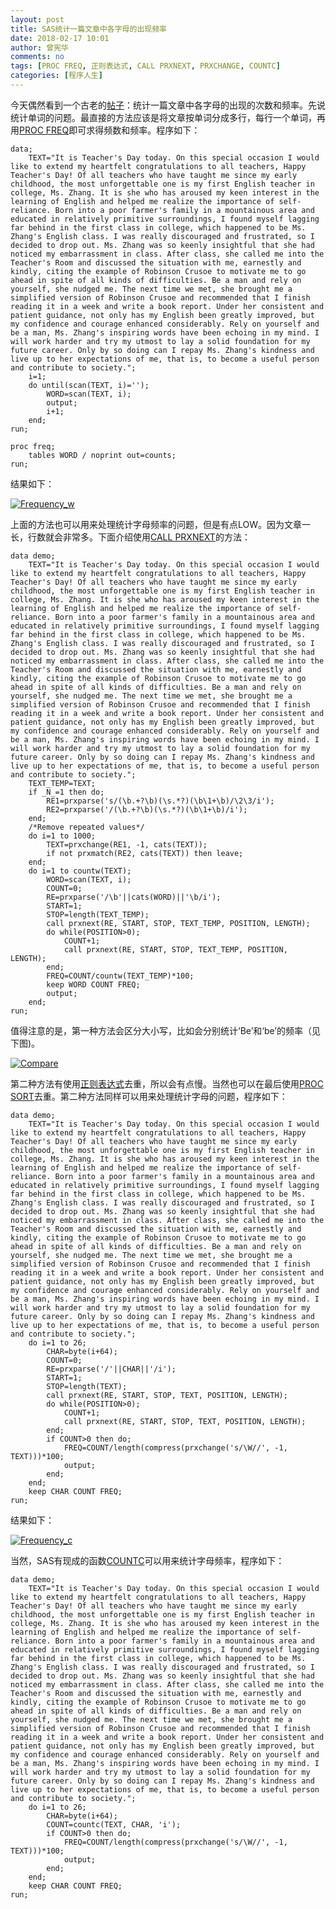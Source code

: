 ```yaml
---
layout: post
title: SAS统计一篇文章中各字母的出现频率
date: 2018-02-17 10:01
author: 曾宪华
comments: no
tags: [PROC FREQ, 正则表达式, CALL PRXNEXT, PRXCHANGE, COUNTC]
categories: [程序人生]
---
```

今天偶然看到一个古老的<a href="http://bbs.pinggu.org/thread-1570329-1-1.html" target="_blank"><span style="text-decoration: none;">帖子</span></a>：统计一篇文章中各字母的出现的次数和频率。先说统计单词的问题。最直接的方法应该是将文章按单词分成多行，每行一个单词，再用<a href="https://support.sas.com/documentation/cdl/en/statug/63033/HTML/default/viewer.htm#statug_freq_sect006.htm" target="_blank"><span style="text-decoration: none;">PROC FREQ</span></a>即可求得频数和频率。程序如下：
<pre><code>data;
    TEXT="It is Teacher's Day today. On this special occasion I would like to extend my heartfelt congratulations to all teachers, Happy Teacher's Day! Of all teachers who have taught me since my early childhood, the most unforgettable one is my first English teacher in college, Ms. Zhang. It is she who has aroused my keen interest in the learning of English and helped me realize the importance of self-reliance. Born into a poor farmer's family in a mountainous area and educated in relatively primitive surroundings, I found myself lagging far behind in the first class in college, which happened to be Ms. Zhang's English class. I was really discouraged and frustrated, so I decided to drop out. Ms. Zhang was so keenly insightful that she had noticed my embarrassment in class. After class, she called me into the Teacher's Room and discussed the situation with me, earnestly and kindly, citing the example of Robinson Crusoe to motivate me to go ahead in spite of all kinds of difficulties. Be a man and rely on yourself, she nudged me. The next time we met, she brought me a simplified version of Robinson Crusoe and recommended that I finish reading it in a week and write a book report. Under her consistent and patient guidance, not only has my English been greatly improved, but my confidence and courage enhanced considerably. Rely on yourself and be a man, Ms. Zhang's inspiring words have been echoing in my mind. I will work harder and try my utmost to lay a solid foundation for my future career. Only by so doing can I repay Ms. Zhang's kindness and live up to her expectations of me, that is, to become a useful person and contribute to society.";
    i=1;
    do until(scan(TEXT, i)='');
        WORD=scan(TEXT, i);
        output;
        i+1;
    end;
run;

proc freq;
    tables WORD / noprint out=counts;
run;
</code></pre>
<p>结果如下：</p><a href="http://www.xianhuazeng.com/cn/images/2018/02/Frequency_w.jpg"><img class="aligncenter size-full" src="http://www.xianhuazeng.com/cn/images/2018/02/Frequency_w.jpg" alt="Frequency_w" /></a>
<p>上面的方法也可以用来处理统计字母频率的问题，但是有点LOW。因为文章一长，行数就会非常多。下面介绍使用<a href="http://support.sas.com/documentation/cdl/en/lrdict/64316/HTML/default/viewer.htm#a002295965.htm" target="_blank"><span style="text-decoration: none;">CALL PRXNEXT</span></a>的方法：</p>
<pre><code>data demo;
    TEXT="It is Teacher's Day today. On this special occasion I would like to extend my heartfelt congratulations to all teachers, Happy Teacher's Day! Of all teachers who have taught me since my early childhood, the most unforgettable one is my first English teacher in college, Ms. Zhang. It is she who has aroused my keen interest in the learning of English and helped me realize the importance of self-reliance. Born into a poor farmer's family in a mountainous area and educated in relatively primitive surroundings, I found myself lagging far behind in the first class in college, which happened to be Ms. Zhang's English class. I was really discouraged and frustrated, so I decided to drop out. Ms. Zhang was so keenly insightful that she had noticed my embarrassment in class. After class, she called me into the Teacher's Room and discussed the situation with me, earnestly and kindly, citing the example of Robinson Crusoe to motivate me to go ahead in spite of all kinds of difficulties. Be a man and rely on yourself, she nudged me. The next time we met, she brought me a simplified version of Robinson Crusoe and recommended that I finish reading it in a week and write a book report. Under her consistent and patient guidance, not only has my English been greatly improved, but my confidence and courage enhanced considerably. Rely on yourself and be a man, Ms. Zhang's inspiring words have been echoing in my mind. I will work harder and try my utmost to lay a solid foundation for my future career. Only by so doing can I repay Ms. Zhang's kindness and live up to her expectations of me, that is, to become a useful person and contribute to society.";
    TEXT_TEMP=TEXT;
    if _N_=1 then do;
        RE1=prxparse('s/(\b.+?\b)(\s.*?)(\b\1+\b)/\2\3/i');
        RE2=prxparse('/(\b.+?\b)(\s.*?)(\b\1+\b)/i');
    end;
    /*Remove repeated values*/
    do i=1 to 1000;
        TEXT=prxchange(RE1, -1, cats(TEXT));
        if not prxmatch(RE2, cats(TEXT)) then leave;
    end;
    do i=1 to countw(TEXT);
        WORD=scan(TEXT, i);
        COUNT=0;
        RE=prxparse('/\b'||cats(WORD)||'\b/i');
        START=1;
        STOP=length(TEXT_TEMP);
        call prxnext(RE, START, STOP, TEXT_TEMP, POSITION, LENGTH);
        do while(POSITION>0);
            COUNT+1;
            call prxnext(RE, START, STOP, TEXT_TEMP, POSITION, LENGTH);
        end;
        FREQ=COUNT/countw(TEXT_TEMP)*100;
        keep WORD COUNT FREQ;
        output;
    end;
run;
</code></pre>
<p>值得注意的是，第一种方法会区分大小写，比如会分别统计‘Be’和‘be’的频率（见下图)。</p>
<a href="http://www.xianhuazeng.com/cn/images/2018/02/Compare.jpg"><img class="aligncenter size-full" src="http://www.xianhuazeng.com/cn/images/2018/02/Compare.jpg" alt="Compare" /></a>
<p>第二种方法有使用<a href="https://zh.wikipedia.org/zh/正则表达式" target="_blank"><span style="text-decoration: none;">正则表达式</span></a>去重，所以会有点慢。当然也可以在最后使用<a href="http://support.sas.com/documentation/cdl/en/proc/61895/HTML/default/viewer.htm#a002473666.htm" target="_blank"><span style="text-decoration: none;">PROC SORT</span></a>去重。第二种方法同样可以用来处理统计字母的问题，程序如下：</p>
<pre><code>data demo;
    TEXT="It is Teacher's Day today. On this special occasion I would like to extend my heartfelt congratulations to all teachers, Happy Teacher's Day! Of all teachers who have taught me since my early childhood, the most unforgettable one is my first English teacher in college, Ms. Zhang. It is she who has aroused my keen interest in the learning of English and helped me realize the importance of self-reliance. Born into a poor farmer's family in a mountainous area and educated in relatively primitive surroundings, I found myself lagging far behind in the first class in college, which happened to be Ms. Zhang's English class. I was really discouraged and frustrated, so I decided to drop out. Ms. Zhang was so keenly insightful that she had noticed my embarrassment in class. After class, she called me into the Teacher's Room and discussed the situation with me, earnestly and kindly, citing the example of Robinson Crusoe to motivate me to go ahead in spite of all kinds of difficulties. Be a man and rely on yourself, she nudged me. The next time we met, she brought me a simplified version of Robinson Crusoe and recommended that I finish reading it in a week and write a book report. Under her consistent and patient guidance, not only has my English been greatly improved, but my confidence and courage enhanced considerably. Rely on yourself and be a man, Ms. Zhang's inspiring words have been echoing in my mind. I will work harder and try my utmost to lay a solid foundation for my future career. Only by so doing can I repay Ms. Zhang's kindness and live up to her expectations of me, that is, to become a useful person and contribute to society.";
    do i=1 to 26;
        CHAR=byte(i+64);
        COUNT=0;
        RE=prxparse('/'||CHAR||'/i');
        START=1;
        STOP=length(TEXT);
        call prxnext(RE, START, STOP, TEXT, POSITION, LENGTH);
        do while(POSITION>0);
            COUNT+1;
            call prxnext(RE, START, STOP, TEXT, POSITION, LENGTH);
        end;
        if COUNT>0 then do;
            FREQ=COUNT/length(compress(prxchange('s/\W//', -1, TEXT)))*100;
            output;
        end;
    end;
    keep CHAR COUNT FREQ;
run;
</code></pre>
<p>结果如下：</p><a href="http://www.xianhuazeng.com/cn/images/2018/02/Frequency_c.jpg"><img class="aligncenter size-full" src="http://www.xianhuazeng.com/cn/images/2018/02/Frequency_c.jpg" alt="Frequency_c" /></a>
<p>当然，SAS有现成的函数<a href="http://support.sas.com/documentation/cdl/en/lrdict/64316/HTML/default/viewer.htm#a002260840.htm" target="_blank"><span style="text-decoration: none;">COUNTC</span></a>可以用来统计字母频率，程序如下：</p>
<pre><code>data demo;
    TEXT="It is Teacher's Day today. On this special occasion I would like to extend my heartfelt congratulations to all teachers, Happy Teacher's Day! Of all teachers who have taught me since my early childhood, the most unforgettable one is my first English teacher in college, Ms. Zhang. It is she who has aroused my keen interest in the learning of English and helped me realize the importance of self-reliance. Born into a poor farmer's family in a mountainous area and educated in relatively primitive surroundings, I found myself lagging far behind in the first class in college, which happened to be Ms. Zhang's English class. I was really discouraged and frustrated, so I decided to drop out. Ms. Zhang was so keenly insightful that she had noticed my embarrassment in class. After class, she called me into the Teacher's Room and discussed the situation with me, earnestly and kindly, citing the example of Robinson Crusoe to motivate me to go ahead in spite of all kinds of difficulties. Be a man and rely on yourself, she nudged me. The next time we met, she brought me a simplified version of Robinson Crusoe and recommended that I finish reading it in a week and write a book report. Under her consistent and patient guidance, not only has my English been greatly improved, but my confidence and courage enhanced considerably. Rely on yourself and be a man, Ms. Zhang's inspiring words have been echoing in my mind. I will work harder and try my utmost to lay a solid foundation for my future career. Only by so doing can I repay Ms. Zhang's kindness and live up to her expectations of me, that is, to become a useful person and contribute to society.";
    do i=1 to 26;
        CHAR=byte(i+64);
        COUNT=countc(TEXT, CHAR, 'i');
        if COUNT>0 then do;
            FREQ=COUNT/length(compress(prxchange('s/\W//', -1, TEXT)))*100;
            output;
        end;
    end;
    keep CHAR COUNT FREQ;
run;
</code></pre>